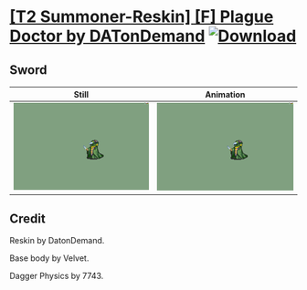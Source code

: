 # [\[T2 Summoner-Reskin\] \[F\] Plague Doctor by DATonDemand](./) [![Download](https://img.shields.io/badge/Download--red?style=social&logo=github)](https://minhaskamal.github.io/DownGit/#/home?url=https://github.com/Klokinator/FE-Repo/tree/main/Battle%20Animations%2FMagi%20-%20Dark-Type%2F%5BT2%20Summoner-Reskin%5D%20%5BF%5D%20Plague%20Doctor%20by%20DATonDemand%2F1.%20Sword%20(Dagger%20Physics))

## Sword

| Still | Animation |
| :---: | :-------: |
| ![Sword still](./Sword_000.png) | ![Sword](./Sword.gif) |

## Credit

Reskin by DatonDemand.

Base body by Velvet.

Dagger Physics by 7743.
